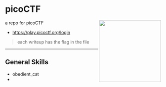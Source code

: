 
# picoCTF
<img height=200 align=right src=https://github.com/Cyber-Vanguards/picoCTF/assets/55933131/24198a50-b1d6-466d-8d53-48584b9a9fd8>

a repo for picoCTF 

- https://play.picoctf.org/login

> each writeup has the flag in the file
---

## General Skills

- obedient_cat
- 